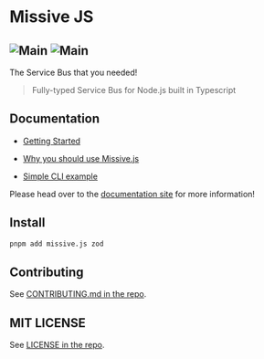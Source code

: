 # Missive JS

## ![Main](https://github.com/missive-js/missive.js/actions/workflows/main-ci.yaml/badge.svg?branch=main) ![Main](https://github.com/missive-js/missive.js/actions/workflows/deploy-to-pages.yaml/badge.svg?branch=main)

The Service Bus that you needed!

> Fully-typed Service Bus for Node.js built in Typescript

## Documentation

-   [Getting Started](https://missive-js.github.io/missive.js/guides/getting-started/)
-   [Why you should use Missive.js](https://missive-js.github.io/missive.js/why/)

-   [Simple CLI example](https://github.com/Missive-js/missive.js/blob/main/examples/cli/src/index.ts)

Please head over to the [documentation site](https://missive-js.github.io/missive.js/) for more information!

## Install

```bash
pnpm add missive.js zod
```

## Contributing

See [CONTRIBUTING.md in the repo](.github/CONTRIBUTING.md).

## MIT LICENSE

See [LICENSE in the repo](libs/missive.js/LICENSE).
